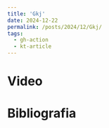 ```yaml
---
title: 'Gkj'
date: 2024-12-22
permalink: /posts/2024/12/Gkj/
tags:
  - gh-action
  - kt-article
---
```


# Video


# Bibliografia

